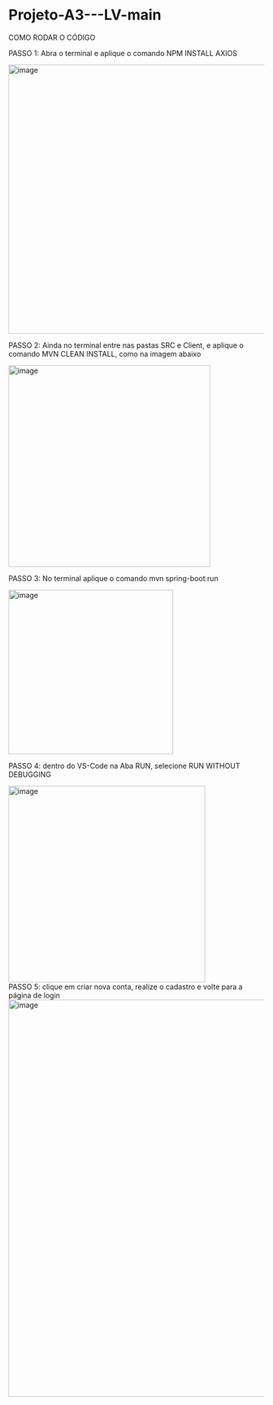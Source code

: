 # Projeto-A3---LV-main

COMO RODAR O CÓDIGO

PASSO 1: Abra o terminal e aplique o comando NPM INSTALL AXIOS

<img width="530" alt="image" src="https://github.com/DaviLopes-dS/Projeto-A3---LV-main/assets/90329931/404e60f8-42d3-4ac3-9cda-9d02ba1d7ac1">
<br>

PASSO 2: Ainda no terminal entre nas pastas SRC e Client, e aplique o comando MVN CLEAN INSTALL, como na imagem abaixo

<img width="397" alt="image" src="https://github.com/DaviLopes-dS/Projeto-A3---LV-main/assets/90329931/5744dd6f-037b-4253-aaff-1e43a2435bf6">
<br>

PASSO 3: No terminal aplique o comando mvn spring-boot:run

<img width="324" alt="image" src="https://github.com/DaviLopes-dS/Projeto-A3---LV-main/assets/90329931/5f8542a6-b45e-48fb-8561-82b489175faf">
<br>

PASSO 4: dentro do VS-Code na Aba RUN, selecione RUN WITHOUT DEBUGGING

<img width="387" alt="image" src="https://github.com/DaviLopes-dS/Projeto-A3---LV-main/assets/90329931/a99c0260-6b02-4a7c-b1f3-39b94aa87d0b">

<br>
PASSO 5: clique em criar nova conta, realize o cadastro e volte para a página de login
<img width="782" alt="image" src="https://github.com/DaviLopes-dS/Projeto-A3---LV-main/assets/90329931/e0ff66d9-111f-4add-bed1-01d27c059d47">
